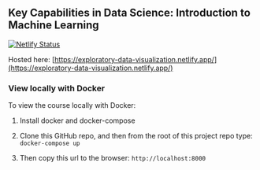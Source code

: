 ## Key Capabilities in Data Science: Introduction to Machine Learning 

[![Netlify Status](https://api.netlify.com/api/v1/badges/17c9c1dc-7623-4871-bcb5-543d3e0a8952/deploy-status)](https://app.netlify.com/sites/exploratory-data-visualization/deploys)

Hosted here: [https://exploratory-data-visualization.netlify.app/](https://exploratory-data-visualization.netlify.app/)

### View locally with Docker

To view the course locally with Docker:

1. Install docker and docker-compose

2. Clone this GitHub repo, and then from the root of this project repo type: `docker-compose up`

3. Then copy this url to the browser: `http://localhost:8000`
